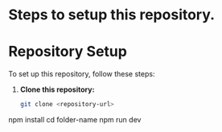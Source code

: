 # Steps to setup this repository.

# Repository Setup

To set up this repository, follow these steps:

1. **Clone this repository:**
   ```bash
   git clone <repository-url>
npm install
cd folder-name
npm run dev

